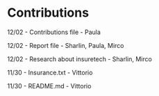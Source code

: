 # Contributions

12/02 - Contributions file - Paula

12/02 - Report file - Sharlin, Paula, Mirco

12/02 - Research about insuretech - Sharlin, Mirco 

11/30 - Insurance.txt - Vittorio

11/30 - README.md - Vittorio



